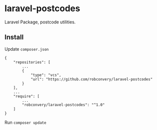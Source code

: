 # laravel-postcodes
Laravel Package, postcode utilities.

## Install
Update `composer.json`
```$xslt
{
    "repositories": [
        ...
        {
            "type": "vcs",
            "url": "https://github.com/robconvery/laravel-postcodes"
        }
    ],
    ...
    "require": [
        ...
        "robconvery/laravel-postcodes": "^1.0"
    ]
}
```
Run `composer update` 
